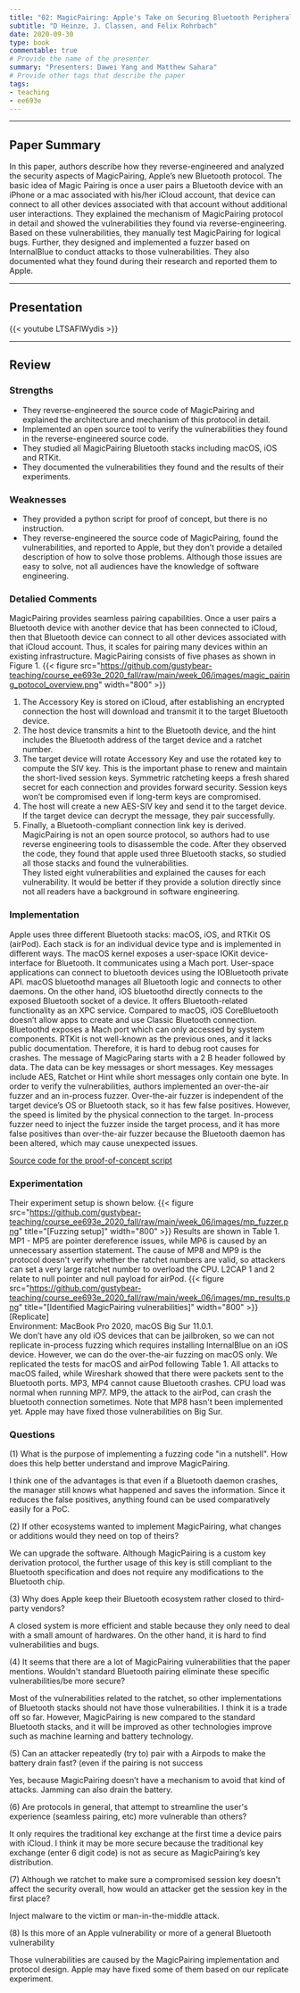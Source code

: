 ```yaml
---
title: "02: MagicPairing: Apple's Take on Securing Bluetooth Peripherals"
subtitle: "D Heinze, J. Classen, and Felix Rohrbach"
date: 2020-09-30
type: book
commentable: true
# Provide the name of the presenter
summary: "Presenters: Dawei Yang and Matthew Sahara"
# Provide other tags that describe the paper
tags:
- teaching
- ee693e
---
```

***
## Paper Summary
In this paper, authors describe how they reverse-engineered and analyzed the security aspects of MagicPairing, Apple’s new Bluetooth protocol. The basic idea of Magic Pairing is once a user pairs a Bluetooth device with an iPhone or a mac associated with his/her iCloud account, that device can connect to all other devices associated with that account without additional user interactions. They explained the mechanism of MagicPairing protocol in detail and showed the vulnerabilities they found via reverse-engineering. Based on these vulnerabilities, they manually test MagicPairing for logical bugs. Further, they designed and implemented a fuzzer based on InternalBlue to conduct attacks to those vulnerabilities. They also documented what they found during their research and reported them to Apple.
***
## Presentation
{{< youtube LTSAFlWydis >}}
***
## Review
### Strengths
- They reverse-engineered the source code of MagicPairing and explained the architecture and mechanism of this protocol in detail.
- Implemented an open source tool to verify the vulnerabilities they found in the reverse-engineered source code.
- They studied all MagicPairing Bluetooth stacks including macOS, iOS and RTKit.
- They documented the vulnerabilities they found and the results of their experiments.
### Weaknesses
- They provided a python script for proof of concept, but there is no instruction.
- They reverse-engineered the source code of MagicPairing, found the vulnerabilities, and reported to Apple, but they don’t provide a detailed description of how to solve those problems. Although those issues are easy to solve, not all audiences have the knowledge of software engineering.
### Detalied Comments
MagicPairing provides seamless pairing capabilities. Once a user pairs a Bluetooth device with another device that has been connected to iCloud, then that Bluetooth device can connect to all other devices associated with that iCloud account. Thus, it scales for pairing many devices within an existing infrastructure.
MagicPairing consists of five phases as shown in Figure 1.
{{< figure src="https://github.com/gustybear-teaching/course_ee693e_2020_fall/raw/main/week_06/images/magic_pairing_potocol_overview.png" width="800" >}}
1. The Accessory Key is stored on iCloud, after establishing an encrypted connection the host will download and transmit it to the target Bluetooth device.
2. The host device transmits a hint to the Bluetooth device, and the hint includes the Bluetooth address of the target device and a ratchet number.
3. The target device will rotate Accessory Key and use the rotated key to compute the SIV key. This is the important phase to renew and maintain the short-lived session keys. Symmetric ratcheting keeps a fresh shared secret for each connection and provides forward security. Session keys won’t be compromised even if long-term keys are compromised.
4. The host will create a new AES-SIV key and send it to the target device. If the target device can decrypt the message, they pair successfully.
5. Finally, a Bluetooth-compliant connection link key is derived.
MagicPairing is not an open source protocol, so authors had to use reverse engineering tools to disassemble the code. After they observed the code, they found that apple used three Bluetooth stacks, so studied all those stacks and found the vulnerabilities.\
They listed eight vulnerabilities and explained the causes for each vulnerability. It would be better if they provide a solution directly since not all readers have a background in software engineering.
### Implementation
Apple uses three different Bluetooth stacks: macOS, iOS, and RTKit OS (airPod). Each stack is for an individual device type and is implemented in different ways. The macOS kernel exposes a user-space IOKit device-interface for Bluetooth. It communicates using a Mach port. User-space applications can connect to bluetooth devices using the IOBluetooth private API. macOS bluetoothd manages all Bluetooth logic and connects to other daemons. On the other hand, iOS bluetoothd directly connects to the exposed Bluetooth socket of a device. It offers Bluetooth-related functionality as an XPC service. Compared to macOS, iOS CoreBluetooth doesn’t allow apps to create and use Classic Bluetooth connection. Bluetoothd exposes a Mach port which can only accessed by system components. RTKit is not well-known as the previous ones, and it lacks public documentation. Therefore, it is hard to debug root causes for crashes. The message of MagicParing starts with a 2 B header followed by data. The data can be key messages or short messages. Key messages include AES, Ratchet or Hint while short messages only contain one byte.
In order to verify the vulnerabilities, authors implemented an over-the-air fuzzer and an in-process fuzzer. Over-the-air fuzzer is independent of the target device’s OS or Bluetooth stack, so it has few false positives. However, the speed is limited by the physical connection to the target. In-process fuzzer need to inject the fuzzer inside the target process, and it has more false positives than over-the-air fuzzer because the Bluetooth daemon has been altered, which may cause unexpected issues.
 
[Source code for the proof-of-concept script](https://github.com/seemoo-lab/internalblue/blob/master/doc/macos.md)
### Experimentation
Their experiment setup is shown below.
{{< figure src="https://github.com/gustybear-teaching/course_ee693e_2020_fall/raw/main/week_06/images/mp_fuzzer.png" title="[Fuzzing setup]" width="800" >}}
Results are shown in Table 1. MP1 - MP5 are pointer dereference issues, while MP6 is caused by an unnecessary assertion statement. The cause of MP8 and MP9 is the protocol doesn't verify whether the ratchet numbers are valid, so attackers can set a very large ratchet number to overload the CPU. L2CAP 1 and 2 relate to null pointer and null payload for airPod.
{{< figure src="https://github.com/gustybear-teaching/course_ee693e_2020_fall/raw/main/week_06/images/mp_results.png" title="[Identified MagicPairing vulnerabilities]" width="800" >}}
[Replicate]\
Environment: MacBook Pro 2020, macOS Big Sur 11.0.1.\
We don’t have any old iOS devices that can be jailbroken, so we can not replicate in-process fuzzing which requires installing InternalBlue on an iOS device. However, we can do the over-the-air fuzzing on macOS only. We replicated the tests for macOS and airPod following Table 1. All attacks to macOS failed, while Wireshark showed that there were packets sent to the Bluetooth ports. MP3, MP4 cannot cause Bluetooth crashes. CPU load was normal when running MP7. MP9, the attack to the airPod, can crash the bluetooth connection sometimes. Note that MP8 hasn't been implemented yet. Apple may have fixed those vulnerabilities on Big Sur.
### Questions
(1) What is the purpose of implementing a fuzzing code "in a nutshell". How does this help better understand and improve MagicPairing.
 
I think one of the advantages is that even if a Bluetooth daemon crashes, the manager  still knows what happened and saves the information. Since it reduces the false positives, anything found can be used comparatively easily for a PoC.
 
(2) If other ecosystems wanted to implement MagicPairing, what changes or additions would they need on top of theirs?
 
We can upgrade the software. Although MagicPairing is a custom key derivation protocol, the further usage of this key is still compliant to the Bluetooth specification and does not require any modifications to the Bluetooth chip.
 
(3) Why does Apple keep their Bluetooth ecosystem rather closed to third-party vendors?
 
A closed system is more efficient and stable because they only need to deal with a small amount of hardwares. On the other hand, it is hard to find vulnerabilities and bugs.
 
(4) It seems that there are a lot of MagicPairing vulnerabilities that the paper mentions. Wouldn't standard Bluetooth pairing eliminate these specific vulnerabilities/be more secure?
 
Most of the vulnerabilities related to the ratchet, so other implementations of Bluetooth stacks should not have those vulnerabilities. I think it is a trade off so far. However, MagicPairing is new compared to the standard Bluetooth stacks, and it will be improved as other technologies improve such as machine learning and battery technology.
 
(5) Can an attacker repeatedly (try to) pair with a Airpods to make the battery drain fast? (even if the pairing is not success
 
Yes, because MagicPairing doesn’t have a mechanism to avoid that kind of attacks. Jamming can also drain the battery.
 
(6) Are protocols in general, that attempt to streamline the user's experience (seamless pairing, etc) more vulnerable than others?
 
It only requires the traditional key exchange at the first time a device pairs with iCloud. I think it may be more secure because the traditional key exchange (enter 6 digit code) is not as secure as MagicPairing’s key distribution.
 
(7) Although we ratchet to make sure a compromised session key doesn't affect the security overall, how would an attacker get the session key in the first place?
 
Inject malware to the victim or man-in-the-middle attack.
 
(8) Is this more of an Apple vulnerability or more of a general Bluetooth vulnerability
 
Those vulnerabilities are caused by the MagicPairing implementation and protocol design. Apple may have fixed some of them based on our replicate experiment.
 

